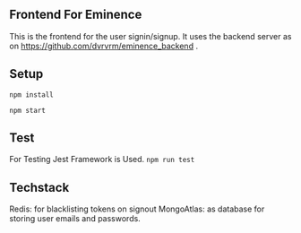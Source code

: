 ## Frontend For Eminence
This is the frontend for the user signin/signup. It uses the backend server as on https://github.com/dvrvrm/eminence_backend . 

## Setup

`npm install`

`npm start`

## Test
For Testing Jest Framework is Used.
`npm run test`

## Techstack
Redis: for blacklisting tokens on signout
MongoAtlas: as database for storing user emails and passwords.
